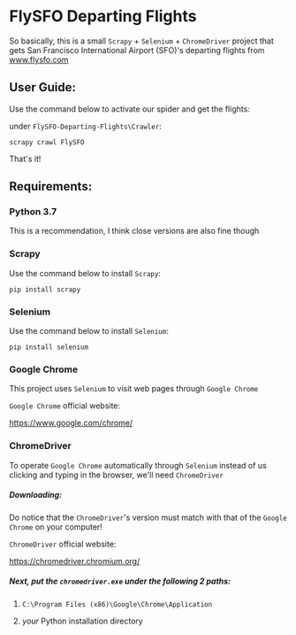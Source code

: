# FlySFO Departing Flights

So basically, this is a small `Scrapy` + `Selenium` + `ChromeDriver` project that gets San Francisco International Airport (SFO)'s departing flights from www.flysfo.com

## User Guide:

Use the command below to activate our spider and get the flights:

under `FlySFO-Departing-Flights\Crawler`:

`scrapy crawl FlySFO`

That's it!

## Requirements:

### Python 3.7

This is a recommendation, I think close versions are also fine though

### Scrapy

Use the command below to install `Scrapy`:

`pip install scrapy`

### Selenium

Use the command below to install `Selenium`:

`pip install selenium`

### Google Chrome

This project uses `Selenium` to visit web pages through `Google Chrome`

`Google Chrome` official website:

https://www.google.com/chrome/

### ChromeDriver

To operate `Google Chrome` automatically through `Selenium` instead of us clicking and typing in the browser, we'll need `ChromeDriver`

##### Downloading:

Do notice that the `ChromeDriver`'s version must match with that of the `Google Chrome` on your computer!

`ChromeDriver` official website:

https://chromedriver.chromium.org/

##### Next, put the `chromedriver.exe` under the following 2 paths:

1. `C:\Program Files (x86)\Google\Chrome\Application`

2. *your* Python installation directory
